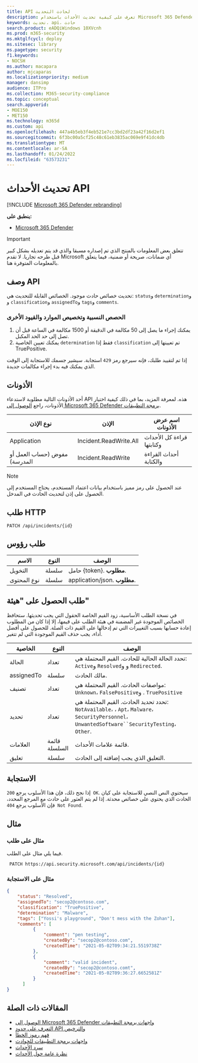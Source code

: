 ```yaml
---
title: API لحادث التحديث
description: تعرف على كيفية تحديث الأحداث باستخدام Microsoft 365 Defender API
keywords: تحديث، api، حادث
search.product: eADQiWindows 10XVcnh
ms.prod: m365-security
ms.mktglfcycl: deploy
ms.sitesec: library
ms.pagetype: security
f1.keywords:
- NOCSH
ms.author: macapara
author: mjcaparas
ms.localizationpriority: medium
manager: dansimp
audience: ITPro
ms.collection: M365-security-compliance
ms.topic: conceptual
search.appverid:
- MOE150
- MET150
ms.technology: m365d
ms.custom: api
ms.openlocfilehash: 447a4b5eb3f4eb521e7cc3bd2df23a42f16d2ef1
ms.sourcegitcommit: 6f3bc00a5cf25c48c61eb3835ac069e9f41dc4db
ms.translationtype: MT
ms.contentlocale: ar-SA
ms.lasthandoff: 01/24/2022
ms.locfileid: "63573231"
---
```

# <a name="update-incidents-api"></a>تحديث الأحداث API

[!INCLUDE [Microsoft 365 Defender rebranding](../includes/microsoft-defender.md)]

**ينطبق على:**

- [Microsoft 365 Defender](https://go.microsoft.com/fwlink/?linkid=2118804)

> [!IMPORTANT]
> تتعلق بعض المعلومات بالمنتج الذي تم إصداره مسبقا والذي قد يتم تعديله بشكل كبير قبل طرحه تجاريا. لا تقدم Microsoft أي ضمانات، صريحة أو ضمنية، فيما يتعلق بالمعلومات المتوفرة هنا.

## <a name="api-description"></a>وصف API

تحديث خصائص حادث موجود. الخصائص القابلة للتحديث هي: `status`و `determination`و و `classification`و `assignedTo`و `tags`و `comments`.

### <a name="quotas-resource-allocation-and-other-constraints"></a>الحصص النسبية وتخصيص الموارد والقيود الأخرى

1. يمكنك إجراء ما يصل إلى 50 مكالمة في الدقيقة أو 1500 مكالمة في الساعة قبل أن تصل إلى حد الحد المكبل.
2. يمكنك تعيين الخاصية `determination` فقط إذا `classification` تم تعيينها إلى TruePositive.

إذا تم لتقييد طلبك، فإنه سيرجع رمز `429` استجابة. سيشير جسمك للاستجابة إلى الوقت الذي يمكنك فيه بدء إجراء مكالمات جديدة.

## <a name="permissions"></a>الأذونات

أحد الأذونات التالية مطلوبة لاستدعاء API هذه. لمعرفة المزيد، بما في ذلك كيفية اختيار الأذونات، راجع [الوصول إلى Microsoft 365 Defender برمجة التطبيقات](api-access.md).

نوع الإذن|الإذن|اسم عرض الأذونات
---|---|---
Application|Incident.ReadWrite.All|قراءة كل الأحداث وكتابتها
مفوض (حساب العمل أو المدرسة)|Incident.ReadWrite|أحداث القراءة والكتابة

> [!NOTE]
> عند الحصول على رمز مميز باستخدام بيانات اعتماد المستخدم، يحتاج المستخدم إلى الحصول على إذن لتحديث الحادث في المدخل.

## <a name="http-request"></a>طلب HTTP

```HTTP
PATCH /api/incidents/{id}
```

## <a name="request-headers"></a>طلب رؤوس

الاسم|النوع|الوصف
---|---|---
التخويل|سلسلة|حامل {token}. **مطلوب**.
نوع المحتوى|سلسلة|application/json. **مطلوب**.

## <a name="request-body"></a>طلب الحصول على "هيئة"

في نسخة الطلب الأساسية، زود القيم الخاصة الحقول التي يجب تحديثها. ستحافظ الخصائص الموجودة غير المضمنة في هيئة الطلب على قيمها، إلا إذا كان من المطلوب إعادة حسابها بسبب التغييرات التي تم إدخالها على القيم ذات الصلة. للحصول على أفضل أداء، يجب حذف القيم الموجودة التي لم تتغير.

الخاصية|النوع|الوصف
---|---|---
الحالة|تعداد|تحدد الحالة الحالية للحادث. القيم المحتملة هي: `Active`و `Resolved`و و `Redirected`.
assignedTo|سلسلة|مالك الحادث.
تصنيف|تعداد|مواصفات الحادث. القيم المحتملة هي: `Unknown`، `FalsePositive`و . `TruePositive`
تحديد|تعداد|تحدد تحديد الحادث. القيم المحتملة هي: `NotAvailable`، ، `Apt`، `Malware`، `SecurityPersonnel`، `UnwantedSoftware``SecurityTesting`، `Other`.
العلامات|قائمة السلسلة|قائمة علامات الأحداث.
تعليق|سلسلة|التعليق الذي يجب إضافته إلى الحادث.

## <a name="response"></a>الاستجابة

إذا نجح ذلك، فإن هذا الأسلوب يرجع `200 OK`. سيحتوي النص النصي للاستجابة على كيان الحادث الذي يحتوي على خصائص محدثة. إذا لم يتم العثور على حادث مع المرجع المحدد، فإن الأسلوب يرجع `404 Not Found`.

## <a name="example"></a>مثال

### <a name="request-example"></a>مثال على طلب

فيما يلي مثال على الطلب.

```HTTP
 PATCH https://api.security.microsoft.com/api/incidents/{id}
```

### <a name="response-example"></a>مثال على الاستجابة

```json
{
    "status": "Resolved",
    "assignedTo": "secop2@contoso.com",
    "classification": "TruePositive",
    "determination": "Malware",
    "tags": ["Yossi's playground", "Don't mess with the Zohan"],
    "comments": [
          {
              "comment": "pen testing",
              "createdBy": "secop2@contoso.com",
              "createdTime": "2021-05-02T09:34:21.5519738Z"
          },
          {
              "comment": "valid incident",
              "createdBy": "secop2@contoso.comt",
              "createdTime": "2021-05-02T09:36:27.6652581Z"
          }
      ]
}
```

## <a name="related-articles"></a>المقالات ذات الصلة

- [الوصول إلى Microsoft 365 Defender واجهات برمجة التطبيقات](api-access.md)
- [التعرف على حدود API والترخيص](api-terms.md)
- [فهم رموز الخطأ](api-error-codes.md)
- [واجهات برمجة التطبيقات للحوادث](api-incident.md)
- [سرد الأحداث](api-list-incidents.md)
- [نظرة عامة حول الأحداث](incidents-overview.md)
